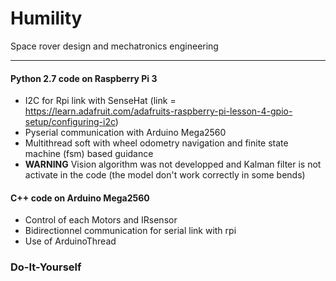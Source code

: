 # Humility
Space rover design and mechatronics engineering

- - - -

#### Python 2.7 code on Raspberry Pi 3
* I2C for Rpi link with SenseHat (link = https://learn.adafruit.com/adafruits-raspberry-pi-lesson-4-gpio-setup/configuring-i2c)
* Pyserial communication with Arduino Mega2560
* Multithread soft with wheel odometry navigation and finite state machine (fsm) based guidance
* **WARNING** Vision algorithm was not developped and Kalman filter is not activate in the code (the model don't work correctly in some bends)

#### C++ code on Arduino Mega2560 
* Control of each Motors and IRsensor
* Bidirectionnel communication for serial link with rpi
* Use of ArduinoThread

### Do-It-Yourself
